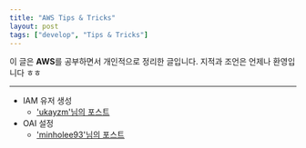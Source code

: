 ```yaml
---
title: "AWS Tips & Tricks"
layout: post
tags: ["develop", "Tips & Tricks"]
---
```




이 글은 **AWS**를 공부하면서 개인적으로 정리한 글입니다. 지적과 조언은 언제나 환영입니다 ㅎㅎ

<hr/>

- IAM 유저 생성
  - ['ukayzm'님의 포스트](https://ukayzm.github.io/aws-create-iam-user/)
- OAI 설정
  - ['minholee93'님의 포스트](https://minholee93.tistory.com/entry/AWS-CloudFront-S3-Restrict-Bucket-Access-%EC%88%98%EC%A0%95%ED%95%98%EA%B8%B0)